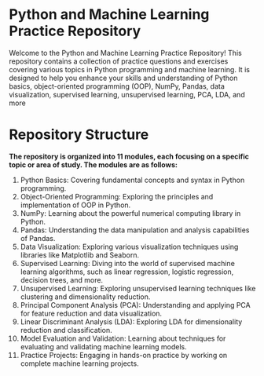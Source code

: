 # Python and Machine Learning Practice Repository
Welcome to the Python and Machine Learning Practice Repository! This repository contains a collection of practice questions and exercises covering various topics in Python programming and machine learning. It is designed to help you enhance your skills and understanding of Python basics, object-oriented programming (OOP), NumPy, Pandas, data visualization, supervised learning, unsupervised learning, PCA, LDA, and more

# Repository Structure

**The repository is organized into 11 modules, each focusing on a specific topic or area of study. The modules are as follows:**

1) Python Basics: Covering fundamental concepts and syntax in Python programming.
2) Object-Oriented Programming: Exploring the principles and implementation of OOP in Python.
3) NumPy: Learning about the powerful numerical computing library in Python.
4) Pandas: Understanding the data manipulation and analysis capabilities of Pandas.
5) Data Visualization: Exploring various visualization techniques using libraries like Matplotlib and Seaborn.
6) Supervised Learning: Diving into the world of supervised machine learning algorithms, such as linear regression, logistic regression, decision trees, and more.
7) Unsupervised Learning: Exploring unsupervised learning techniques like clustering and dimensionality reduction.
8) Principal Component Analysis (PCA): Understanding and applying PCA for feature reduction and data visualization.
9) Linear Discriminant Analysis (LDA): Exploring LDA for dimensionality reduction and classification.
10) Model Evaluation and Validation: Learning about techniques for evaluating and validating machine learning models.
11) Practice Projects: Engaging in hands-on practice by working on complete machine learning projects.

 
